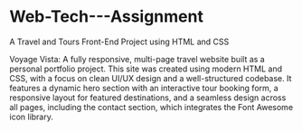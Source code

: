 # Web-Tech---Assignment
A Travel and Tours Front-End Project using HTML and CSS

Voyage Vista: A fully responsive, multi-page travel website built as a personal portfolio project. This site was created using modern HTML and CSS, with a focus on clean UI/UX design and a well-structured codebase. It features a dynamic hero section with an interactive tour booking form, a responsive layout for featured destinations, and a seamless design across all pages, including the contact section, which integrates the Font Awesome icon library.
